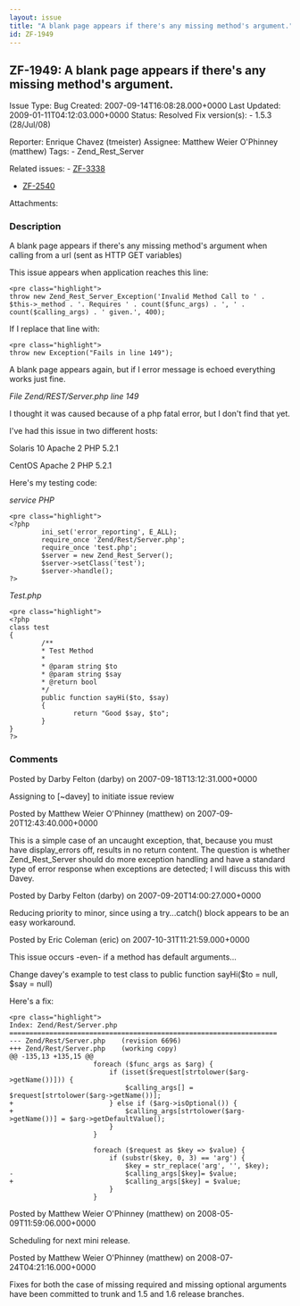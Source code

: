 ```yaml
---
layout: issue
title: "A blank page appears if there's any missing method's argument."
id: ZF-1949
---
```


ZF-1949: A blank page appears if there's any missing method's argument.
-----------------------------------------------------------------------

 Issue Type: Bug Created: 2007-09-14T16:08:28.000+0000 Last Updated: 2009-01-11T04:12:03.000+0000 Status: Resolved Fix version(s): - 1.5.3 (28/Jul/08)
 
 Reporter:  Enrique Chavez (tmeister)  Assignee:  Matthew Weier O'Phinney (matthew)  Tags: - Zend\_Rest\_Server
 
 Related issues: - [ZF-3338](/issues/browse/ZF-3338)
- [ZF-2540](/issues/browse/ZF-2540)
 
 Attachments: 
### Description

A blank page appears if there's any missing method's argument when calling from a url (sent as HTTP GET variables)

This issue appears when application reaches this line:

 
    <pre class="highlight">
    throw new Zend_Rest_Server_Exception('Invalid Method Call to ' . $this->_method . '. Requires ' . count($func_args) . ', ' . count($calling_args) . ' given.', 400);


If I replace that line with:

 
    <pre class="highlight">
    throw new Exception("Fails in line 149");


A blank page appears again, but if I error message is echoed everything works just fine.

_File Zend/REST/Server.php line 149_

I thought it was caused because of a php fatal error, but I don't find that yet.

I've had this issue in two different hosts:

Solaris 10 Apache 2 PHP 5.2.1

CentOS Apache 2 PHP 5.2.1

Here's my testing code:

_service PHP_

 
    <pre class="highlight">
    <?php
            ini_set('error_reporting', E_ALL);
            require_once 'Zend/Rest/Server.php';
            require_once 'test.php';
            $server = new Zend_Rest_Server();
            $server->setClass('test');
            $server->handle();
    ?>


_Test.php_

 
    <pre class="highlight">
    <?php
    class test
    {
            /**
            * Test Method
            *
            * @param string $to
            * @param string $say
            * @return bool
            */
            public function sayHi($to, $say)
            {
                    return "Good $say, $to";
            }
    }
    ?>


 

 

### Comments

Posted by Darby Felton (darby) on 2007-09-18T13:12:31.000+0000

Assigning to [~davey] to initiate issue review

 

 

Posted by Matthew Weier O'Phinney (matthew) on 2007-09-20T12:43:40.000+0000

This is a simple case of an uncaught exception, that, because you must have display\_errors off, results in no return content. The question is whether Zend\_Rest\_Server should do more exception handling and have a standard type of error response when exceptions are detected; I will discuss this with Davey.

 

 

Posted by Darby Felton (darby) on 2007-09-20T14:00:27.000+0000

Reducing priority to minor, since using a try...catch() block appears to be an easy workaround.

 

 

Posted by Eric Coleman (eric) on 2007-10-31T11:21:59.000+0000

This issue occurs -even- if a method has default arguments...

Change davey's example to test class to public function sayHi($to = null, $say = null)

Here's a fix:

 
    <pre class="highlight">
    Index: Zend/Rest/Server.php
    ===================================================================
    --- Zend/Rest/Server.php    (revision 6696)
    +++ Zend/Rest/Server.php    (working copy)
    @@ -135,13 +135,15 @@
                         foreach ($func_args as $arg) {
                             if (isset($request[strtolower($arg->getName())])) {
                                 $calling_args[] = $request[strtolower($arg->getName())];
    +                        } else if ($arg->isOptional()) {
    +                            $calling_args[strtolower($arg->getName())] = $arg->getDefaultValue();
                             }
                         }
     
                         foreach ($request as $key => $value) {
                             if (substr($key, 0, 3) == 'arg') {
                                 $key = str_replace('arg', '', $key);
    -                            $calling_args[$key]= $value;
    +                            $calling_args[$key] = $value;
                             }
                         }
     


 

 

Posted by Matthew Weier O'Phinney (matthew) on 2008-05-09T11:59:06.000+0000

Scheduling for next mini release.

 

 

Posted by Matthew Weier O'Phinney (matthew) on 2008-07-24T04:21:16.000+0000

Fixes for both the case of missing required and missing optional arguments have been committed to trunk and 1.5 and 1.6 release branches.

 

 
